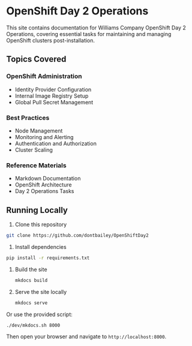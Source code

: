 # OpenShift Day 2 Operations

This site contains documentation for Williams Company OpenShift Day 2 Operations, covering essential tasks for maintaining and managing OpenShift clusters post-installation.

## Topics Covered

### OpenShift Administration

- Identity Provider Configuration
- Internal Image Registry Setup
- Global Pull Secret Management

### Best Practices

- Node Management
- Monitoring and Alerting
- Authentication and Authorization
- Cluster Scaling

### Reference Materials

- Markdown Documentation
- OpenShift Architecture
- Day 2 Operations Tasks

## Running Locally

1. Clone this repository

```bash
git clone https://github.com/dontbailey/OpenShiftDay2
```

1. Install dependencies

```bash
pip install -r requirements.txt
```

1. Build the site

    ```bash
    mkdocs build
    ```

4. Serve the site locally

    ```bash
    mkdocs serve
    ```

Or use the provided script:

```bash
./dev/mkdocs.sh 8000
```

Then open your browser and navigate to `http://localhost:8000`.
